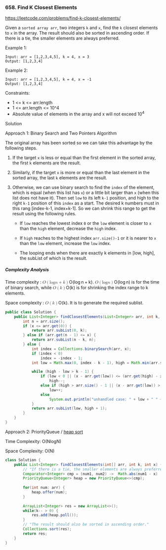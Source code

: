 ### 658. Find K Closest Elements

https://leetcode.com/problems/find-k-closest-elements/

Given a `sorted array arr`, two integers `k` and `x`, find the `k` closest elements to `x` in the array. The result should also be sorted in ascending order. If there is a tie, the smaller elements are always preferred.

 

Example 1:
```
Input: arr = [1,2,3,4,5], k = 4, x = 3
Output: [1,2,3,4]
```
Example 2:
```
Input: arr = [1,2,3,4,5], k = 4, x = -1
Output: [1,2,3,4]
``` 

Constraints:

- 1 <= k <= arr.length
- 1 <= arr.length <= 10^4
- Absolute value of elements in the array and x will not exceed 10<sup>4</sup>


Solution

Approach 1: Binary Search and Two Pointers
Algorithm

The original array has been sorted so we can take this advantage by the following steps.

1. If the target `x` is less or equal than the first element in the sorted array, the first `k` elements are the result.

2. Similarly, if the target `x` is more or equal than the last element in the sorted array, the last `k` elements are the result.

3. Otherwise, we can use binary search to find the `index` of the element, which is equal (when this list has `x`) or a little bit larger than `x` (when this list does not have it). Then set `low` to its left `k-1` position, and high to the right `k-1` position of this `index` as a start. The desired k numbers must in this rang [index-k-1, index+k-1]. So we can shrink this range to get the result using the following rules.
   - If `low` reaches the lowest index `0` or the `low` element is closer to `x` than the `high` element, decrease the `high` index.

   - If `high` reaches to the highest index `arr.size()-1` or it is nearer to `x` than the `low` element, increase the `low` index.

   - The looping ends when there are exactly k elements in [low, high], the subList of which is the result.

##### Complexity Analysis

<p>Time complexity : <span class="katex"><span class="katex-mathml"><math><semantics><mrow><mi>O</mi><mo>(</mo><mi>log</mi><mo>⁡</mo><mi>n</mi><mo>+</mo><mi>k</mi><mo>)</mo></mrow><annotation encoding="application/x-tex">O(\log n +k)</annotation></semantics></math></span><span class="katex-html" aria-hidden="true"><span class="base"><span class="strut" style="height:1em;vertical-align:-0.25em;"></span><span class="mord mathdefault" style="margin-right:0.02778em;">O</span><span class="mopen">(</span><span class="mop">lo<span style="margin-right:0.01389em;">g</span></span><span class="mspace" style="margin-right:0.16666666666666666em;"></span><span class="mord mathdefault">n</span><span class="mspace" style="margin-right:0.2222222222222222em;"></span><span class="mbin">+</span><span class="mspace" style="margin-right:0.2222222222222222em;"></span></span><span class="base"><span class="strut" style="height:1em;vertical-align:-0.25em;"></span><span class="mord mathdefault" style="margin-right:0.03148em;">k</span><span class="mclose">)</span></span></span></span>. <span class="katex"><span class="katex-mathml"><math><semantics><mrow><mi>O</mi><mo>(</mo><mi>log</mi><mo>⁡</mo><mi>n</mi><mo>)</mo></mrow><annotation encoding="application/x-tex">O(\log n)</annotation></semantics></math></span><span class="katex-html" aria-hidden="true"><span class="base"><span class="strut" style="height:1em;vertical-align:-0.25em;"></span><span class="mord mathdefault" style="margin-right:0.02778em;">O</span><span class="mopen">(</span><span class="mop">lo<span style="margin-right:0.01389em;">g</span></span><span class="mspace" style="margin-right:0.16666666666666666em;"></span><span class="mord mathdefault">n</span><span class="mclose">)</span></span></span></span> is for the time of binary search, while <span class="katex"><span class="katex-mathml"><math><semantics><mrow><mi>O</mi><mo>(</mo><mi>k</mi><mo>)</mo></mrow><annotation encoding="application/x-tex">O(k)</annotation></semantics></math></span><span class="katex-html" aria-hidden="true"><span class="base"><span class="strut" style="height:1em;vertical-align:-0.25em;"></span><span class="mord mathdefault" style="margin-right:0.02778em;">O</span><span class="mopen">(</span><span class="mord mathdefault" style="margin-right:0.03148em;">k</span><span class="mclose">)</span></span></span></span> is for shrinking the index range to k elements.</p>

<p>Space complexity : <span class="katex"><span class="katex-mathml"><math><semantics><mrow><mi>O</mi><mo>(</mo><mi>k</mi><mo>)</mo></mrow><annotation encoding="application/x-tex">O(k)</annotation></semantics></math></span><span class="katex-html" aria-hidden="true"><span class="base"><span class="strut" style="height:1em;vertical-align:-0.25em;"></span><span class="mord mathdefault" style="margin-right:0.02778em;">O</span><span class="mopen">(</span><span class="mord mathdefault" style="margin-right:0.03148em;">k</span><span class="mclose">)</span></span></span></span>. It is to generate the required sublist.</p>

```java
public class Solution {
	public List<Integer> findClosestElements(List<Integer> arr, int k, int x) {
		int n = arr.size();
		if (x <= arr.get(0)) {
			return arr.subList(0, k);
		} else if (arr.get(n - 1) <= x) {
			return arr.subList(n - k, n);
		} else {
			int index = Collections.binarySearch(arr, x);
			if (index < 0)
				index = -index - 1;
			int low = Math.max(0, index - k - 1), high = Math.min(arr.size() - 1, index + k - 1);

			while (high - low > k - 1) {
				if (low < 0 || (x - arr.get(low)) <= (arr.get(high) - x))
					high--;
				else if (high > arr.size() - 1 || (x - arr.get(low)) > (arr.get(high) - x))
					low++;
				else
					System.out.println("unhandled case: " + low + " " + high);
			}
			return arr.subList(low, high + 1);
		}
	}
}
```

Approach 2: PriorityQueue / [heap sort](https://brilliant.org/wiki/heap-sort/#complexity-of-heapsort)

Time Complexity: O(NlogN)

Space Complexity: O(N)
```java
class Solution {
    public List<Integer> findClosestElements(int[] arr, int k, int x) {
        // "If there is a tie, the smaller elements are always preferred."
        Comparator<Integer> cmp = (num1, num2) ->  Math.abs(num1 - x) != Math.abs(num2 - x)? Math.abs(num1 - x) - Math.abs(num2 - x) : num1 - num2;
        PriorityQueue<Integer> heap = new PriorityQueue<>(cmp);
        
        for(int num: arr) {
            heap.offer(num);
        }
        
        ArrayList<Integer> res = new ArrayList<>();
        while(k-- > 0) {
            res.add(heap.poll());
        }
        // "The result should also be sorted in ascending order."
        Collections.sort(res);
        return res;
    }
}
```